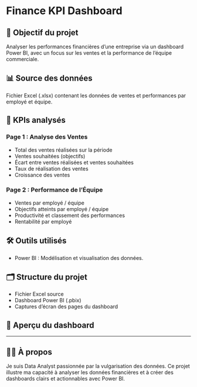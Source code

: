 # Finance KPI Dashboard

## 🎯 Objectif du projet  
Analyser les performances financières d’une entreprise via un dashboard Power BI, avec un focus sur les ventes et la performance de l’équipe commerciale.

## 📊 Source des données  
Fichier Excel (.xlsx) contenant les données de ventes et performances par employé et équipe.

## 🔑 KPIs analysés  

### Page 1 : Analyse des Ventes  
- Total des ventes réalisées sur la période  
- Ventes souhaitées (objectifs)  
- Écart entre ventes réalisées et ventes souhaitées  
- Taux de réalisation des ventes  
- Croissance des ventes  

### Page 2 : Performance de l’Équipe  
- Ventes par employé / équipe  
- Objectifs atteints par employé / équipe  
- Productivité et classement des performances  
- Rentabilité par employé  

## 🛠️ Outils utilisés  
- Power BI : Modélisation et visualisation des données.

## 🗂️ Structure du projet  
- Fichier Excel source  
- Dashboard Power BI (.pbix)  
- Captures d’écran des pages du dashboard

## 📸 Aperçu du dashboard  


---

## 👩‍💻 À propos

Je suis Data Analyst passionnée par la vulgarisation des données. Ce projet illustre ma capacité à analyser les données financières et à créer des dashboards clairs et actionnables avec Power BI.

